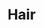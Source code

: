 ---
title: Hair
crosslinks:
- curlyhair
- femalehairadvice
- AsianBeauty
- HaircareScience
- NoPoo
- FancyFollicles
- t
- longhair
- Seahawks
- MakeupSelfies
- tressless
- malehairadvice
- DIYBeauty
---
